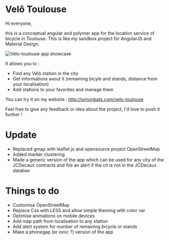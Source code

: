 Velô Toulouse 
=============

Hi everyone,

this is a conceptual angular and polymer app for the location service of bicycle in Toulouse.
This is like my sandbox project for AngularJS and Material Design.

<img src="http://simonbats.com/wp-content/uploads/2014/09/main1.jpg" alt="Velo-toulouse app showcase"/>

It allows you to :
- Find any Vélô station in the city
- Get informations avout it (remaining bicyle and stands, distance from your localisation)
- Add stations to your favorites and manage them

You can try it on my website :
<a href="http://simonbats.com/velo-toulouse" title="Velo-toulouse concept app" target="_blank">http://simonbats.com/velo-toulouse</a>

Feel free to give any feedback or idea about the project, I'd love to push it further !


Update
=============

- Replaced gmap with leaflet.js and opensource project OpenStreetMap
- Added marker clustering
- Made a generic version of the app which can be used for any city of the JCDecaux contracts and fire an alert if the cit is not in the JCDecaux databse


Things to do 
=============

- Customise OpenStreetMap
- Replace Css with LESS and allow simple theming with color var
- Optimise animations on mobile devices
- Add map path from localisation to any station
- Add alert system for number of remaining bicycle or stands
- Make a phonegap (or ionic ?) version of the app

